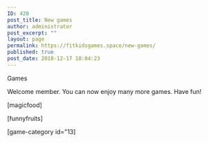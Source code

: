 ```yaml
---
ID: 420
post_title: New games
author: administrator
post_excerpt: ""
layout: page
permalink: https://fitkidsgames.space/new-games/
published: true
post_date: 2018-12-17 18:04:23
---
```

<!-- wp:paragraph -->
<p>Games</p>
<!-- /wp:paragraph -->

<!-- wp:paragraph -->
<p>Welcome member. You can now enjoy many more games. Have fun!</p>
<!-- /wp:paragraph -->

<!-- wp:paragraph -->
<p>[magicfood]</p>
<!-- /wp:paragraph -->

<!-- wp:paragraph -->
<p>[funnyfruits]</p>
<!-- /wp:paragraph -->

<!-- wp:paragraph -->
<p>[game-category id="13]</p>
<!-- /wp:paragraph -->